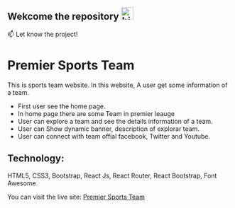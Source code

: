 ## Wekcome the repository <img src="https://user-images.githubusercontent.com/1303154/88677602-1635ba80-d120-11ea-84d8-d263ba5fc3c0.gif" width="28px" alt="hi">


:mailbox: Let know the project!

# Premier Sports Team

This is sports team website. In this website, A user get some information of a team.
- First user see the home page.
- In home page there are some Team in premier leauge 
- User can explore a team and see the details information of a team.
- User can Show dynamic banner, description of explorar team.
- User can connect with team offial facebook, Twitter and Youtube.

 ## Technology: 
HTML5, CSS3, Bootstrap, React Js, React Router, React Bootstrap, Font Awesome

You can visit the live site: [Premier Sports Team](https://premier-sports-team.netlify.app/)

